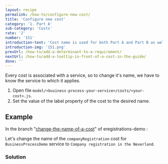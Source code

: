 ```yaml
---
layout: recipe
permalink: /how-to/configure-new-cost/
title: 'Configure new cost'
category: '1. Part A'
sub-category: 'Costs'
rate: '2'
number: '151'
introduction-text: 'Cost name is used for both Part A and Part B as well as print views. Changing it will affect all of those places.'
introduction-img: '151.png'
prevUrl: /how-to/add-a-determinant-to-a-requirement/
nextUrl: /how-to/add-a-tooltip-in-front-of-a-cost-in-the-guide/
done: ''
---
```


Every cost is associated with a service, so to change it's name, we have to know the service to which it applies.

1. Open file `model/<business-process-your-service>/costs/<your-cost>.js`.
2. Set the value of the label property of the cost to the desired name.

## Example

In the branch "[change-the-name-of-a-cost](https://github.com/egovernment/eregistrations-demo/tree/change-the-name-of-a-cost)" of eregistrations-demo :

Let's change the name of the `companyRegistration` cost for `BusinessProcessDemo` service to `Company registration in the Neverland`.

### Solution
